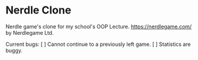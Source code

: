 # Nerdle Clone
Nerdle game's clone for my school's OOP Lecture.
https://nerdlegame.com/ by Nerdlegame Ltd.

Current bugs:
[ ] Cannot continue to a previously left game.
[ ] Statistics are buggy.
